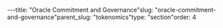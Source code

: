 ---title: "Oracle Commitment and Governance"slug: "oracle-commitment-and-governance"parent_slug: "tokenomics"type: "section"order: 4